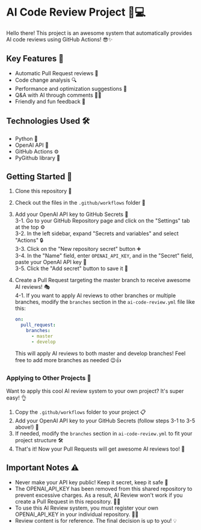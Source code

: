 # AI Code Review Project 🤖💻

Hello there! This project is an awesome system that automatically provides AI code reviews using GitHub Actions! 😎✨

## Key Features 🚀

- Automatic Pull Request reviews 👀
- Code change analysis 🔍
- Performance and optimization suggestions 💪
- Q&A with AI through comments 💬🧠
- Friendly and fun feedback 🎉

## Technologies Used 🛠️

- Python 🐍
- OpenAI API 🧠
- GitHub Actions ⚙️
- PyGithub library 🐙

## Getting Started 🏁

1. Clone this repository 💾
2. Check out the files in the `.github/workflows` folder 📂
3. Add your OpenAI API key to GitHub Secrets 🔑  
   3-1. Go to your GitHub Repository page and click on the "Settings" tab at the top ⚙️  
   3-2. In the left sidebar, expand "Secrets and variables" and select "Actions" 🔒  
   3-3. Click on the "New repository secret" button ➕  
   3-4. In the "Name" field, enter `OPENAI_API_KEY`, and in the "Secret" field, paste your OpenAI API key 🔑  
   3-5. Click the "Add secret" button to save it 💾
4. Create a Pull Request targeting the master branch to receive awesome AI reviews! 🎭  
   4-1. If you want to apply AI reviews to other branches or multiple branches, modify the `branches` section in the `ai-code-review.yml` file like this:

   ```yaml
   on:
     pull_request:
       branches:
         - master
         - develop

   ```
   This will apply AI reviews to both master and develop branches! Feel free to add more branches as needed 😉👍

### Applying to Other Projects 🔄

Want to apply this cool AI review system to your own project? It's super easy! 👌

1. Copy the `.github/workflows` folder to your project 📋
2. Add your OpenAI API key to your GitHub Secrets (follow steps 3-1 to 3-5 above!) 🔐
3. If needed, modify the `branches` section in `ai-code-review.yml` to fit your project structure 🛠️
4. That's it! Now your Pull Requests will get awesome AI reviews too! 🎊

## Important Notes ⚠️

- Never make your API key public! Keep it secret, keep it safe 🤫
- The OPENAI_API_KEY has been removed from this shared repository to prevent excessive charges. As a result, AI Review won't work if you create a Pull Request in this repository. 🚫💸
- To use this AI Review system, you must register your own OPENAI_API_KEY in your individual repository. 🔐🔑
- Review content is for reference. The final decision is up to you! 💡